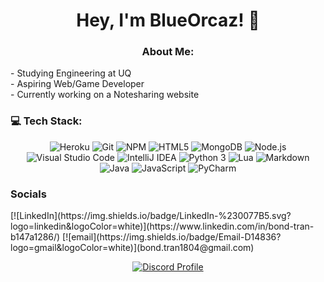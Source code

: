 
<h1 align="center">Hey, I'm BlueOrcaz! 👋</h1>

<h3 align="center">About Me:</h3>
- Studying Engineering at UQ <br>
- Aspiring Web/Game Developer <br>
- Currently working on a Notesharing website <br>



<h3>💻 Tech Stack: </h3>
<p align="center">
  <img alt="Heroku" src="https://img.shields.io/badge/-Heroku-430098?style=flat-square&logo=heroku&logoColor=white" />
  <img alt="Git" src="https://img.shields.io/badge/-Git-F05032?style=flat-square&logo=git&logoColor=white" />
  <img alt="NPM" src="https://img.shields.io/badge/-NPM-CB3837?style=flat-square&logo=npm&logoColor=white" />
  <img alt="HTML5" src="https://img.shields.io/badge/-HTML5-E34F26?style=flat-square&logo=html5&logoColor=white" />
  <img alt="MongoDB" src="https://img.shields.io/badge/-MongoDB-13aa52?style=flat-square&logo=mongodb&logoColor=white" />
  <img alt="Node.js" src="https://img.shields.io/badge/-Nodejs-43853d?style=flat-square&logo=Node.js&logoColor=white" />
  <img alt="Visual Studio Code" src="https://img.shields.io/badge/-vscode-0078d7?style=flat-square&logo=visualstudiocode&logoColor=white" />
  <img alt="IntelliJ IDEA" src="https://img.shields.io/badge/-intellij-D0A384?style=flat-square&logo=intellijidea&logoColor=white" />
  <img alt="Python 3" src="https://img.shields.io/badge/-Python-217346?style=flat-square&logo=python&logoColor=white" />
  <img alt="Lua" src="https://img.shields.io/badge/-Lua-2C2D72?style=flat-square&logo=lua&logoColor=white" />
  <img alt="Markdown" src="https://img.shields.io/badge/Markdown-000000?style=flat-square&logo=markdown&logoColor=white" />
  <img alt="Java" src="https://img.shields.io/badge/Java-ED8B00?style=flat-square&logo=openjdk&logoColor=white" />
  <img alt="JavaScript" src="https://img.shields.io/badge/JavaScript-323330?style=flat-square&logo=javascript&logoColor=F7DF1E" />
  <img alt="PyCharm" src="https://img.shields.io/badge/PyCharm-000000.svg?&style=flat-square&logo=PyCharm&logoColor=white" />
</p>



<h3>Socials</h3>
[![LinkedIn](https://img.shields.io/badge/LinkedIn-%230077B5.svg?logo=linkedin&logoColor=white)](https://www.linkedin.com/in/bond-tran-b147a1286/) [![email](https://img.shields.io/badge/Email-D14836?logo=gmail&logoColor=white)](bond.tran1804@gmail.com) 
<p align="center">
  <a href="https://discord.com/users/362542194072092673">
    <img src="https://lanyard-profile-readme.vercel.app/api/362542194072092673?bg=0a0f16" alt="Discord Profile"/>
  </a>
</p>
 




